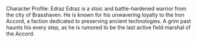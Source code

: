 Character Profile: Edraz
Edraz is a stoic and battle-hardened warrior from the city of Brasshaven. He is known for his unwavering loyalty to the Iron Accord, a faction dedicated to preserving ancient technologies. A grim past haunts his every step, as he is rumored to be the last active field marshal of the Accord.
